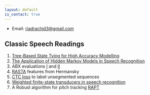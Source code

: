 ```yaml
---
layout: default
is_contact: true
---
```


* Email: [riadrachid3@gmail.com](mailto:riadrachid3@gmail.com)

<!-- ## Readings

1. [Causality blog article from Michael Nielsen](http://www.michaelnielsen.org/ddi/if-correlation-doesnt-imply-causation-then-what-does/)
2. [Notes on Speech Production models](./speech_production_models) -->

## Classic Speech Readings

1. [Tree-Based State Tying for High Accuracy Modelling](http://www.aclweb.org/anthology/H94-1062)
2. [The Application of Hidden Markov Models in Speech Recognition](https://mi.eng.cam.ac.uk/~mjfg/mjfg_NOW.pdf)
3. ABX evaluations [I](http://thomas.schatz.cogserver.net/wp-content/uploads/2014/10/Schatz2013.pdf) and [II](http://thomas.schatz.cogserver.net/wp-content/uploads/2014/10/Schatz2014.pdf)
4. [RASTA](https://labrosa.ee.columbia.edu/~dpwe/papers/HermM94-rasta.pdf) features from Hermansky
5. [CTC loss](https://www.cs.toronto.edu/~graves/icml_2006.pdf) to label unsegmented sequences
6. [Weighted finite-state transducers in speech recognition](https://cs.nyu.edu/~mohri/pub/csl01.pdf)
7. A Robust algorithm for pitch tracking [RAPT](https://www.ee.columbia.edu/~dpwe/papers/Talkin95-rapt.pdf) 

